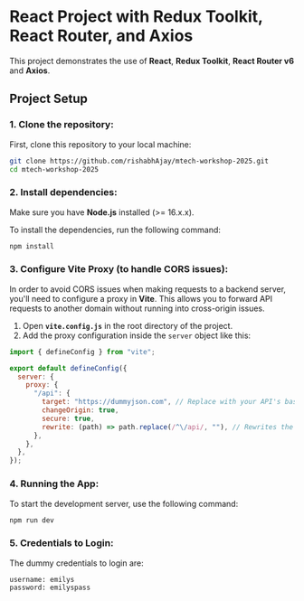 # React Project with Redux Toolkit, React Router, and Axios

This project demonstrates the use of **React**, **Redux Toolkit**, **React Router v6** and **Axios**.

## Project Setup

### 1. **Clone the repository**:

First, clone this repository to your local machine:

```bash
git clone https://github.com/rishabhAjay/mtech-workshop-2025.git
cd mtech-workshop-2025
```

### 2. **Install dependencies**:

Make sure you have **Node.js** installed (>= 16.x.x).

To install the dependencies, run the following command:

```bash
npm install
```

### 3. **Configure Vite Proxy (to handle CORS issues)**:

In order to avoid CORS issues when making requests to a backend server, you'll need to configure a proxy in **Vite**. This allows you to forward API requests to another domain without running into cross-origin issues.

1. Open **`vite.config.js`** in the root directory of the project.
2. Add the proxy configuration inside the `server` object like this:

```javascript
import { defineConfig } from "vite";

export default defineConfig({
  server: {
    proxy: {
      "/api": {
        target: "https://dummyjson.com", // Replace with your API's base URL
        changeOrigin: true,
        secure: true,
        rewrite: (path) => path.replace(/^\/api/, ""), // Rewrites the /api prefix
      },
    },
  },
});
```

### 4. **Running the App**:

To start the development server, use the following command:

```bash
npm run dev
```

### 5. **Credentials to Login**:

The dummy credentials to login are:

```
username: emilys
password: emilyspass
```
